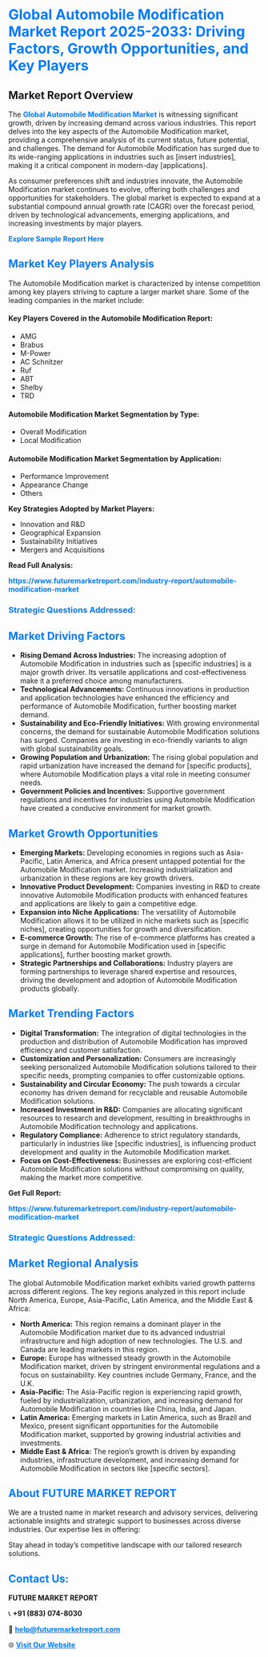 <h1 style="color: #007BFF;">Global Automobile Modification Market Report 2025-2033: Driving Factors, Growth Opportunities, and Key Players</h1>

<section id="overview">
<h2>Market Report Overview</h2>
<p>The <a href="https://www.futuremarketreport.com/industry-report/automobile-modification-market" style="color: #007BFF; text-decoration: none;"><strong>Global Automobile Modification Market</strong></a> is witnessing significant growth, driven by increasing demand across various industries. This report delves into the key aspects of the Automobile Modification market, providing a comprehensive analysis of its current status, future potential, and challenges. The demand for Automobile Modification has surged due to its wide-ranging applications in industries such as [insert industries], making it a critical component in modern-day [applications].</p>
<p>As consumer preferences shift and industries innovate, the Automobile Modification market continues to evolve, offering both challenges and opportunities for stakeholders. The global market is expected to expand at a substantial compound annual growth rate (CAGR) over the forecast period, driven by technological advancements, emerging applications, and increasing investments by major players.</p>
</section>

<section id="overview">
<p><a href="https://www.futuremarketreport.com/request-sample/reportId=63936" style="color: #007BFF; text-decoration: none;"><strong>Explore Sample Report Here</strong></a></p>
</section>

<section id="key-players">
<h2 style="color: #007BFF;">Market Key Players Analysis</h2>
<p>The Automobile Modification market is characterized by intense competition among key players striving to capture a larger market share. Some of the leading companies in the market include:</p>
<h4>Key Players Covered in the Automobile Modification Report:</h4>
<ul><li>AMG</li><li>Brabus</li><li>M-Power</li><li>AC Schnitzer</li><li>Ruf</li><li>ABT</li><li>Shelby</li><li>TRD</li></ul>
<h4>Automobile Modification Market Segmentation by Type:</h4>
<ul><li>Overall Modification</li><li>Local Modification</li></ul>

<h4>Automobile Modification Market Segmentation by Application:</h4>
<ul><li>Performance Improvement</li><li>Appearance Change</li><li>Others</li></ul>
<p><strong>Key Strategies Adopted by Market Players:</strong></p>
<ul>
<li>Innovation and R&D</li>
<li>Geographical Expansion</li>
<li>Sustainability Initiatives</li>
<li>Mergers and Acquisitions</li>
</ul>
</section>

<section>
<p><strong>Read Full Analysis: </strong></p><a href="https://www.futuremarketreport.com/industry-report/automobile-modification-market" style="color: #007BFF; text-decoration: none;"><strong>https://www.futuremarketreport.com/industry-report/automobile-modification-market</strong></a>
<h3 style="color: #007BFF;">Strategic Questions Addressed:</h3>
</section>

<section id="driving-factors">
<h2 style="color: #007BFF;">Market Driving Factors</h2>
<ul>
<li><strong>Rising Demand Across Industries:</strong> The increasing adoption of Automobile Modification in industries such as [specific industries] is a major growth driver. Its versatile applications and cost-effectiveness make it a preferred choice among manufacturers.</li>
<li><strong>Technological Advancements:</strong> Continuous innovations in production and application technologies have enhanced the efficiency and performance of Automobile Modification, further boosting market demand.</li>
<li><strong>Sustainability and Eco-Friendly Initiatives:</strong> With growing environmental concerns, the demand for sustainable Automobile Modification solutions has surged. Companies are investing in eco-friendly variants to align with global sustainability goals.</li>
<li><strong>Growing Population and Urbanization:</strong> The rising global population and rapid urbanization have increased the demand for [specific products], where Automobile Modification plays a vital role in meeting consumer needs.</li>
<li><strong>Government Policies and Incentives:</strong> Supportive government regulations and incentives for industries using Automobile Modification have created a conducive environment for market growth.</li>
</ul>
</section>

<section id="growth-opportunities">
<h2 style="color: #007BFF;">Market Growth Opportunities</h2>
<ul>
<li><strong>Emerging Markets:</strong> Developing economies in regions such as Asia-Pacific, Latin America, and Africa present untapped potential for the Automobile Modification market. Increasing industrialization and urbanization in these regions are key growth drivers.</li>
<li><strong>Innovative Product Development:</strong> Companies investing in R&D to create innovative Automobile Modification products with enhanced features and applications are likely to gain a competitive edge.</li>
<li><strong>Expansion into Niche Applications:</strong> The versatility of Automobile Modification allows it to be utilized in niche markets such as [specific niches], creating opportunities for growth and diversification.</li>
<li><strong>E-commerce Growth:</strong> The rise of e-commerce platforms has created a surge in demand for Automobile Modification used in [specific applications], further boosting market growth.</li>
<li><strong>Strategic Partnerships and Collaborations:</strong> Industry players are forming partnerships to leverage shared expertise and resources, driving the development and adoption of Automobile Modification products globally.</li>
</ul>
</section>

<section id="trending-factors">
<h2 style="color: #007BFF;">Market Trending Factors</h2>
<ul>
<li><strong>Digital Transformation:</strong> The integration of digital technologies in the production and distribution of Automobile Modification has improved efficiency and customer satisfaction.</li>
<li><strong>Customization and Personalization:</strong> Consumers are increasingly seeking personalized Automobile Modification solutions tailored to their specific needs, prompting companies to offer customizable options.</li>
<li><strong>Sustainability and Circular Economy:</strong> The push towards a circular economy has driven demand for recyclable and reusable Automobile Modification solutions.</li>
<li><strong>Increased Investment in R&D:</strong> Companies are allocating significant resources to research and development, resulting in breakthroughs in Automobile Modification technology and applications.</li>
<li><strong>Regulatory Compliance:</strong> Adherence to strict regulatory standards, particularly in industries like [specific industries], is influencing product development and quality in the Automobile Modification market.</li>
<li><strong>Focus on Cost-Effectiveness:</strong> Businesses are exploring cost-efficient Automobile Modification solutions without compromising on quality, making the market more competitive.</li>
</ul>
</section>

<section>
<p><strong>Get Full Report: </strong></p><a href="https://www.futuremarketreport.com/industry-report/automobile-modification-market" style="color: #007BFF; text-decoration: none;"><strong>https://www.futuremarketreport.com/industry-report/automobile-modification-market</strong></a>
<h3 style="color: #007BFF;">Strategic Questions Addressed:</h3>
</section>


<section id="regional-analysis">
<h2 style="color: #007BFF;">Market Regional Analysis</h2>
<p>The global Automobile Modification market exhibits varied growth patterns across different regions. The key regions analyzed in this report include North America, Europe, Asia-Pacific, Latin America, and the Middle East & Africa:</p>
<ul>
<li><strong>North America:</strong> This region remains a dominant player in the Automobile Modification market due to its advanced industrial infrastructure and high adoption of new technologies. The U.S. and Canada are leading markets in this region.</li>
<li><strong>Europe:</strong> Europe has witnessed steady growth in the Automobile Modification market, driven by stringent environmental regulations and a focus on sustainability. Key countries include Germany, France, and the U.K.</li>
<li><strong>Asia-Pacific:</strong> The Asia-Pacific region is experiencing rapid growth, fueled by industrialization, urbanization, and increasing demand for Automobile Modification in countries like China, India, and Japan.</li>
<li><strong>Latin America:</strong> Emerging markets in Latin America, such as Brazil and Mexico, present significant opportunities for the Automobile Modification market, supported by growing industrial activities and investments.</li>
<li><strong>Middle East & Africa:</strong> The region’s growth is driven by expanding industries, infrastructure development, and increasing demand for Automobile Modification in sectors like [specific sectors].</li>
</ul>
</section>

<footer>
<h2 style="color: #007BFF;">About FUTURE MARKET REPORT</h2>
<p>We are a trusted name in market research and advisory services, delivering actionable insights and strategic support to businesses across diverse industries. Our expertise lies in offering:</p>

<p>Stay ahead in today’s competitive landscape with our tailored research solutions.</p>

<h2 style="color: #007BFF;">Contact Us:</h2>
<p><strong>FUTURE MARKET REPORT</strong></p>
<p>📞 <strong>+91 (883) 074-8030</strong></p>
<p>📧 <strong><a href="mailto:help@futuremarketreport.com" style="color: #007BFF;">help@futuremarketreport.com</a></strong></p>
<p>🌐 <strong><a href="https://www.futuremarketreport.com/" style="color: #007BFF;">Visit Our Website</a></strong></p>
</footer>